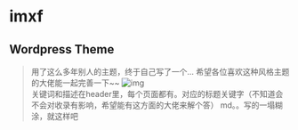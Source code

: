 # imxf
## Wordpress Theme
> 用了这么多年别人的主题，终于自己写了一个...
> 希望各位喜欢这种风格主题的大佬能一起完善一下~~
> ![img](http://www.mcxiaofan.cn/wp-content/themes/imxf/screenshot.png)<br>
> 关键词和描述在header里，每个页面都有。对应的标题关键字（不知道会不会对收录有影响，希望能有这方面的大佬来解个答）
>md。。写的一塌糊涂，就这样吧
